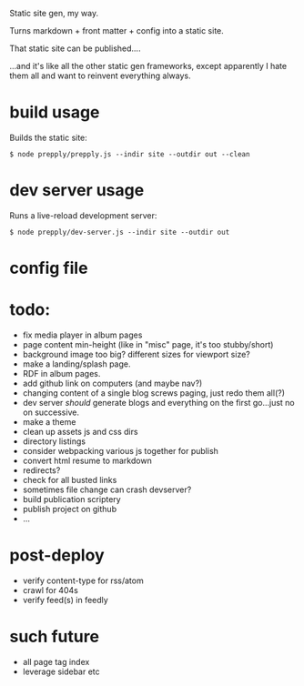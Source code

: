 Static site gen, my way.

Turns markdown + front matter + config into a static site.

That static site can be published....

...and it's like all the other static gen frameworks, except apparently I hate them all
and want to reinvent everything always.

# build usage

Builds the static site:

```
$ node prepply/prepply.js --indir site --outdir out --clean
```

# dev server usage

Runs a live-reload development server:

```
$ node prepply/dev-server.js --indir site --outdir out
```

# config file


# todo:

* fix media player in album pages
* page content min-height (like in "misc" page, it's too stubby/short)
* background image too big?  different sizes for viewport size?
* make a landing/splash page.
* RDF in album pages.
* add github link on computers (and maybe nav?)
* changing content of a single blog screws paging, just redo them all(?)
* dev server _should_ generate blogs and everything on the first go...just no on successive.
* make a theme
* clean up assets js and css dirs
* directory listings
* consider webpacking various js together for publish
* convert html resume to markdown
* redirects?
* check for all busted links
* sometimes file change can crash devserver?
* build publication scriptery
* publish project on github
* ...

# post-deploy

* verify content-type for rss/atom
* crawl for 404s
* verify feed(s) in feedly

# such future

* all page tag index
* leverage sidebar etc
